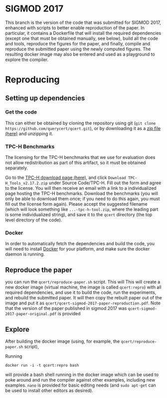 # SIGMOD 2017

This branch is the version of the code that was submitted for SIGMOD 2017, enhanced with scripts to better enable reproduction of the paper.
In particular, it contains a Dockerfile that will install the required dependencies (except one that must be obtained manually, see below), build all the code and tools, reproduce the figures for the paper, and finally, compile and reproduce the submitted paper using the newly computed figures.  The resulting docker image may also be entered and used as a playground to explore the compiler.

# Reproducing

## Setting up dependencies

### Get the code

This can either be obtained by cloning the repository using git (`git clone https://github.com/querycert/qcert.git`), or by downloading it as a [zip file (here)](https://github.com/querycert/qcert/archive/sigmod-repro.zip) and unzipping it.

### TPC-H Benchmarks

The licensing for the TPC-H benchmarks that we use for evaluation does not allow redistribution as part of this artifact, so it must be obtained separately.

Go to the [TPC-H download page (here)](http://www.tpc.org/tpc_documents_current_versions/current_specifications.asp), and click `Download TPC-H_Tools_v2.17.2.zip` under Source Code/TPC-H.  Fill out the form and agree to the license.  You will then receive an email with a link to a individualized page hosting the TPC-H benchmarks.  Download the benchmarks (you will only be able to download them once; if you need to do this again, you must fill out the license form again).  Please accept the suggested filename (which will look something like `...-tpc-h-tool.zip`, where the leading part is some individualized string), and save it to the `qcert` directory (the top level directory of the code).

### Docker

In order to automatically fetch the dependencies and build the code, you will need to install [Docker](https://www.docker.com/) for your platform, and make sure the docker daemon is running.

## Reproduce the paper

you can run the `qcert/reproduce-paper.sh` script.  This will
This will create a new docker image (virtual machine, the image is called `qcert:repro`) with all required dependencies, and use it to build the code, run the experiments, and rebuild the submitted paper.
It will then copy the rebuilt paper out of the image and put it as `qcert/qcert-sigmod-2017-paper-reproduction.pdf`.
Note that the version of the paper published in sigmod 2017 was `qcert-sigmod-2017-paper-original.pdf` is provided 

## Explore

After building the docker image (using, for example, the `qcert/reproduce-paper.sh` script),

Running 
```
docker run -i -t qcert:repro bash
```

will provide a bash shell running in the docker image which can be used to poke around and run the compiler against other examples, including new examples.
`nano` is provided for basic editing needs (and `sudo apt-get` can be used to install other editors as desired).
